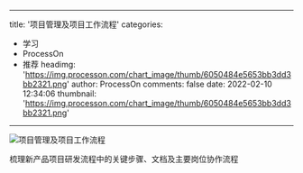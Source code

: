 
---
title: '项目管理及项目工作流程'
categories: 
 - 学习
 - ProcessOn
 - 推荐
headimg: 'https://img.processon.com/chart_image/thumb/6050484e5653bb3dd3bb2321.png'
author: ProcessOn
comments: false
date: 2022-02-10 12:34:06
thumbnail: 'https://img.processon.com/chart_image/thumb/6050484e5653bb3dd3bb2321.png'
---

<div>   
<img class="thumb" alt="项目管理及项目工作流程" src="https://img.processon.com/chart_image/thumb/6050484e5653bb3dd3bb2321.png" referrerpolicy="no-referrer">
<p>梳理新产品项目研发流程中的关键步骤、文档及主要岗位协作流程</p>  
</div>
            